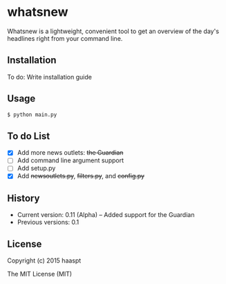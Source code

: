 # whatsnew

Whatsnew is a lightweight, convenient tool to get an overview of the day's headlines right from your command line.

## Installation

To do: Write installation guide

## Usage

```bash
$ python main.py
```
## To do List

- [x] Add more news outlets: ~~the Guardian~~
- [ ] Add command line argument support
- [ ] Add setup.py
- [x] Add ~~newsoutlets.py~~, ~~filters.py~~, and ~~config.py~~

## History

- Current version: 0.11 (Alpha) – Added support for the Guardian
- Previous versions: 0.1

## License

Copyright (c) 2015 haaspt

The MIT License (MIT)